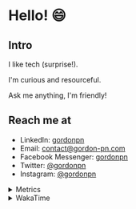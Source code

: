 # Hello! 😄

## Intro

I like tech (surprise!).

I'm curious and resourceful.

Ask me anything, I'm friendly!

## Reach me at

- LinkedIn: [gordonpn](https://www.linkedin.com/in/gordonpn/)
- Email: [contact@gordon-pn.com](mailto:contact@gordon-pn.com)
- Facebook Messenger: [gordonpn](https://www.messenger.com/t/Gordonpn)
- Twitter: [@gordonpn](https://twitter.com/Gordonpn)
- Instagram: [@gordonpn](https://www.instagram.com/gordonpn/)

<details>
  <summary>Metrics</summary>

  <img align="center" src="https://github.com/gordonpn/gordonpn/blob/master/github-metrics.svg" alt="GitHub Metrics">

</details>

<details>
  <summary>WakaTime</summary>

  <!--START_SECTION:waka-->
📊 **This Week I Spent My Time On** 

```text
💬 Programming Languages: 
Java                     8 hrs 53 mins       ███████████████░░░░░░░░░░   60.26 % 
Brazil Dependency Config 2 hrs 46 mins       █████░░░░░░░░░░░░░░░░░░░░   18.82 % 
TypeScript               1 hr 19 mins        ██░░░░░░░░░░░░░░░░░░░░░░░   08.96 % 
XML                      31 mins             █░░░░░░░░░░░░░░░░░░░░░░░░   03.55 % 
GitIgnore file           24 mins             █░░░░░░░░░░░░░░░░░░░░░░░░   02.81 % 

🔥 Editors: 
Intellijidea             14 hrs 3 mins       ████████████████████████░   95.22 % 
VS Code                  42 mins             █░░░░░░░░░░░░░░░░░░░░░░░░   04.78 % 
```


 Last Updated on 16/03/2024 16:18:26 UTC
<!--END_SECTION:waka-->
</details>
